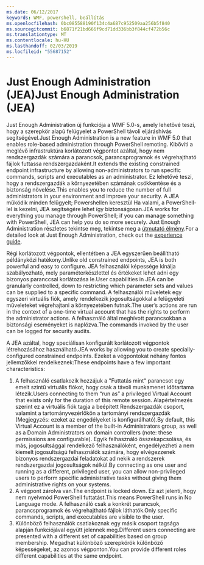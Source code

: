 ```yaml
---
ms.date: 06/12/2017
keywords: WMF, powershell, beállítás
ms.openlocfilehash: 0bc085588190f134c4a687c952509aa256b5f840
ms.sourcegitcommit: b6871f21bd666f9cd71dd336bb3f844cf472b56c
ms.translationtype: MT
ms.contentlocale: hu-HU
ms.lasthandoff: 02/03/2019
ms.locfileid: "55687152"
---
```

# <a name="just-enough-administration-jea"></a><span data-ttu-id="15972-102">Just Enough Administration (JEA)</span><span class="sxs-lookup"><span data-stu-id="15972-102">Just Enough Administration (JEA)</span></span>
<span data-ttu-id="15972-103">Just Enough Administration új funkciója a WMF 5.0-s, amely lehetővé teszi, hogy a szerepkör alapú felügyelet a PowerShell távoli eljáráshívás segítségével.</span><span class="sxs-lookup"><span data-stu-id="15972-103">Just Enough Administration is a new feature in WMF 5.0 that enables role-based administration through PowerShell remoting.</span></span>  <span data-ttu-id="15972-104">Kibővíti a meglévő infrastruktúra korlátozott végpontot azáltal, hogy nem rendszergazdák számára a parancsok, parancsprogramok és végrehajtható fájlok futtassa rendszergazdaként.</span><span class="sxs-lookup"><span data-stu-id="15972-104">It extends the existing constrained endpoint infrastructure by allowing non-administrators to run specific commands, scripts and executables as an administrator.</span></span>  <span data-ttu-id="15972-105">Ez lehetővé teszi, hogy a rendszergazdák a környezetében számának csökkentése és a biztonság növelése.</span><span class="sxs-lookup"><span data-stu-id="15972-105">This enables you to reduce the number of full administrators in your environment and improve your security.</span></span>  <span data-ttu-id="15972-106">A JEA működik minden felügyelt; Powershellen keresztül Ha valami, a PowerShell-lel is kezelni, JEA segítségére lehet így biztonságosan.</span><span class="sxs-lookup"><span data-stu-id="15972-106">JEA works for everything you manage through PowerShell; if you can manage something with PowerShell, JEA can help you do so more securely.</span></span>  <span data-ttu-id="15972-107">Just Enough Administration részletes tekintse meg, tekintse meg a [útmutató élmény](http://aka.ms/JEA).</span><span class="sxs-lookup"><span data-stu-id="15972-107">For a detailed look at Just Enough Administration, check out the [experience guide](http://aka.ms/JEA).</span></span>

<span data-ttu-id="15972-108">Régi korlátozott végpontok, ellentétben a JEA egyszerűen beállítható példányközi hatékony.</span><span class="sxs-lookup"><span data-stu-id="15972-108">Unlike old constrained endpoints, JEA is both powerful and easy to configure.</span></span>  <span data-ttu-id="15972-109">JEA felhasználói képessége kínálja szabályozható, mely paraméterkészlettel és értékeket lehet adni egy bizonyos paranccsal korlátozása le.</span><span class="sxs-lookup"><span data-stu-id="15972-109">User capabilities in JEA can be granularly controlled, down to restricting which parameter sets and values can be supplied to a specific command.</span></span> <span data-ttu-id="15972-110">A felhasználói műveletek egy egyszeri virtuális fiók, amely rendelkezik jogosultságokkal a felügyeleti műveleteket végrehajtani a környezetében futnak.</span><span class="sxs-lookup"><span data-stu-id="15972-110">The user’s actions are run in the context of a one-time virtual account that has the rights to perform the administrator actions.</span></span>  <span data-ttu-id="15972-111">A felhasználó által meghívott parancsokban a biztonsági eseményeket is naplózva.</span><span class="sxs-lookup"><span data-stu-id="15972-111">The commands invoked by the user can be logged for security audits.</span></span>

<span data-ttu-id="15972-112">A JEA azáltal, hogy speciálisan konfigurált korlátozott végpontok létrehozásához használható.</span><span class="sxs-lookup"><span data-stu-id="15972-112">JEA works by allowing you to create specially-configured constrained endpoints.</span></span>  <span data-ttu-id="15972-113">Ezeket a végpontokat néhány fontos jellemzőkkel rendelkeznek:</span><span class="sxs-lookup"><span data-stu-id="15972-113">These endpoints have a few important characteristics:</span></span>

1. <span data-ttu-id="15972-114">A felhasználó csatlakozik hozzájuk a "Futtatás mint" parancsot egy emelt szintű virtuális fiókot, hogy csak a távoli munkamenet időtartama létezik.</span><span class="sxs-lookup"><span data-stu-id="15972-114">Users connecting to them “run as” a privileged Virtual Account that exists only for the duration of this remote session.</span></span>  <span data-ttu-id="15972-115">Alapértelmezés szerint ez a virtuális fiók tagja a beépített Rendszergazdák csoport, valamint a tartományvezérlőkön a tartományi rendszergazdák (Megjegyzés: ezeket az engedélyeket is konfigurálható).</span><span class="sxs-lookup"><span data-stu-id="15972-115">By default, this Virtual Account is a member of the built-in Administrators group, as well as a Domain Administrators on domain controllers (note: these permissions are configurable).</span></span> <span data-ttu-id="15972-116">Egyik felhasználó összekapcsolása, és más, jogosultsággal rendelkező felhasználóként, engedélyezheti a nem kiemelt jogosultságú felhasználók számára, hogy elvégezzenek bizonyos rendszergazdai feladatokat ad nekik a rendszerek rendszergazdai jogosultságok nélkül.</span><span class="sxs-lookup"><span data-stu-id="15972-116">By connecting as one user and running as a different, privileged user, you can allow non-privileged users to perform specific administrative tasks without giving them administrative rights on your systems.</span></span>
2. <span data-ttu-id="15972-117">A végpont zárolva van.</span><span class="sxs-lookup"><span data-stu-id="15972-117">The endpoint is locked down.</span></span>  <span data-ttu-id="15972-118">Ez azt jelenti, hogy nem nyelvmód PowerShell futtatást.</span><span class="sxs-lookup"><span data-stu-id="15972-118">This means PowerShell runs in No Language mode.</span></span>  <span data-ttu-id="15972-119">A felhasználó csak a konkrét parancsok, parancsprogramok és végrehajtható fájlok láthatók.</span><span class="sxs-lookup"><span data-stu-id="15972-119">Only specific commands, scripts, and executables are visible to the user.</span></span>
3. <span data-ttu-id="15972-120">Különböző felhasználók csatlakoznak egy másik csoport tagsága alapján funkciójával együtt jelennek meg.</span><span class="sxs-lookup"><span data-stu-id="15972-120">Different users connecting are presented with a different set of capabilities based on group membership.</span></span>  <span data-ttu-id="15972-121">Megadhat különböző szerepkörök különböző képességeket, az azonos végponton.</span><span class="sxs-lookup"><span data-stu-id="15972-121">You can provide different roles different capabilities at the same endpoint.</span></span>
